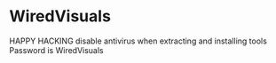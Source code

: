 # WiredVisuals
HAPPY HACKING
disable antivirus when extracting and installing tools
Password is WiredVisuals
